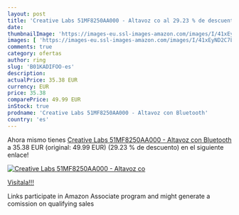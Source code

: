 ```yaml
---
layout: post
title: 'Creative Labs 51MF8250AA000 - Altavoz co al 29.23 % de descuento'
date: 
thumbnailImage: 'https://images-eu.ssl-images-amazon.com/images/I/41xEyND2C7L._SL200_.jpg'
images: [ 'https://images-eu.ssl-images-amazon.com/images/I/41xEyND2C7L._SL200_.jpg' ]
comments: true
category: ofertas
author: ring
slug: 'B01KADIFOO-es'
description:
actualPrice: 35.38 EUR
currency: EUR
price: 35.38
comparePrice: 49.99 EUR
inStock: true
prodname: 'Creative Labs 51MF8250AA000 - Altavoz con Bluetooth'
country: 'es'
---
```


Ahora mismo tienes [Creative Labs 51MF8250AA000 - Altavoz con Bluetooth](https://www.amazon.es/dp/B01KADIFOO/?tag=tolees-21) a 35.38 EUR (original: 49.99 EUR) (29.23 %  de descuento) en el siguiente enlace!

[![Creative Labs 51MF8250AA000 - Altavoz co](https://images-eu.ssl-images-amazon.com/images/I/41xEyND2C7L._SL200_.jpg)](https://www.amazon.es/dp/B01KADIFOO/?tag=tolees-21)

[Visítala!!!](https://www.amazon.es/dp/B01KADIFOO/?tag=tolees-21)

Links participate in Amazon Associate program and might generate a comission on qualifying sales

